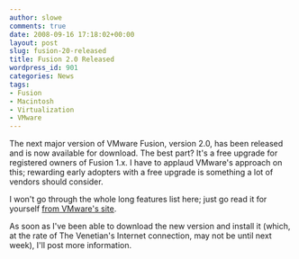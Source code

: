 ```yaml
---
author: slowe
comments: true
date: 2008-09-16 17:18:02+00:00
layout: post
slug: fusion-20-released
title: Fusion 2.0 Released
wordpress_id: 901
categories: News
tags:
- Fusion
- Macintosh
- Virtualization
- VMware
---
```


The next major version of VMware Fusion, version 2.0, has been released and is now available for download. The best part? It's a free upgrade for registered owners of Fusion 1.x. I have to applaud VMware's approach on this; rewarding early adopters with a free upgrade is something a lot of vendors should consider.

I won't go through the whole long features list here; just go read it for yourself [from VMware's site](http://www.vmware.com/products/fusion/features.html).

As soon as I've been able to download the new version and install it (which, at the rate of The Venetian's Internet connection, may not be until next week), I'll post more information.
